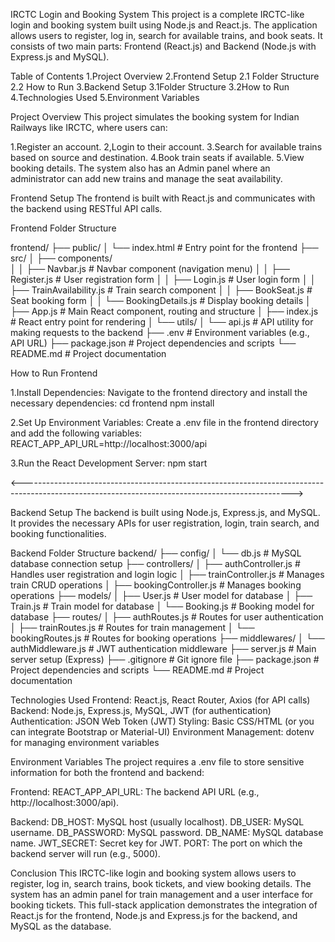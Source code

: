 IRCTC Login and Booking System
This project is a complete IRCTC-like login and booking system built using Node.js and React.js. The application allows users to register, log in, search for available trains, and book seats. It consists of two main parts: Frontend (React.js) and Backend (Node.js with Express.js and MySQL).

Table of Contents
1.Project Overview
2.Frontend Setup
   2.1 Folder Structure
   2.2 How to Run
3.Backend Setup
   3.1Folder Structure
   3.2How to Run
4.Technologies Used
5.Environment Variables

Project Overview
This project simulates the booking system for Indian Railways like IRCTC, where users can:

1.Register an account.
2,Login to their account.
3.Search for available trains based on source and destination.
4.Book train seats if available.
5.View booking details.
The system also has an Admin panel where an administrator can add new trains and manage the seat availability.

Frontend Setup
The frontend is built with React.js and communicates with the backend using RESTful API calls.

Frontend Folder Structure


frontend/
├── public/
│   └── index.html           # Entry point for the frontend
├── src/
│   ├── components/          
│   │   ├── Navbar.js        # Navbar component (navigation menu)
│   │   ├── Register.js      # User registration form
│   │   ├── Login.js         # User login form
│   │   ├── TrainAvailability.js # Train search component
│   │   ├── BookSeat.js      # Seat booking form
│   │   └── BookingDetails.js # Display booking details
│   ├── App.js               # Main React component, routing and structure
│   ├── index.js             # React entry point for rendering
│   └── utils/
│       └── api.js           # API utility for making requests to the backend
├── .env                     # Environment variables (e.g., API URL)
├── package.json             # Project dependencies and scripts
└── README.md                # Project documentation





How to Run Frontend

1.Install Dependencies: Navigate to the frontend directory and install the necessary dependencies:
cd frontend
npm install

2.Set Up Environment Variables: Create a .env file in the frontend directory and add the following variables:
REACT_APP_API_URL=http://localhost:3000/api

3.Run the React Development Server:
npm start

<------------------------------------------------------------------------------------------------------------------------------------------------->



Backend Setup
The backend is built using Node.js, Express.js, and MySQL. It provides the necessary APIs for user registration, login, train search, and booking functionalities.

Backend Folder Structure
backend/
├── config/
│   └── db.js                # MySQL database connection setup
├── controllers/
│   ├── authController.js    # Handles user registration and login logic
│   ├── trainController.js   # Manages train CRUD operations
│   ├── bookingController.js # Manages booking operations
├── models/
│   ├── User.js              # User model for database
│   ├── Train.js             # Train model for database
│   └── Booking.js           # Booking model for database
├── routes/
│   ├── authRoutes.js        # Routes for user authentication
│   ├── trainRoutes.js       # Routes for train management
│   └── bookingRoutes.js     # Routes for booking operations
├── middlewares/
│   └── authMiddleware.js    # JWT authentication middleware
├── server.js                # Main server setup (Express)
├── .gitignore               # Git ignore file
├── package.json             # Project dependencies and scripts
└── README.md                # Project documentation



Technologies Used
Frontend: React.js, React Router, Axios (for API calls)
Backend: Node.js, Express.js, MySQL, JWT (for authentication)
Authentication: JSON Web Token (JWT)
Styling: Basic CSS/HTML (or you can integrate Bootstrap or Material-UI)
Environment Management: dotenv for managing environment variables





Environment Variables
The project requires a .env file to store sensitive information for both the frontend and backend:

Frontend:
REACT_APP_API_URL: The backend API URL (e.g., http://localhost:3000/api).

Backend:
DB_HOST: MySQL host (usually localhost).
DB_USER: MySQL username.
DB_PASSWORD: MySQL password.
DB_NAME: MySQL database name.
JWT_SECRET: Secret key for JWT.
PORT: The port on which the backend server will run (e.g., 5000).




Conclusion
This IRCTC-like login and booking system allows users to register, log in, search trains, book tickets, and view booking details. The system has an admin panel for train management and a user interface for booking tickets. This full-stack application demonstrates the integration of React.js for the frontend, Node.js and Express.js for the backend, and MySQL as the database.



